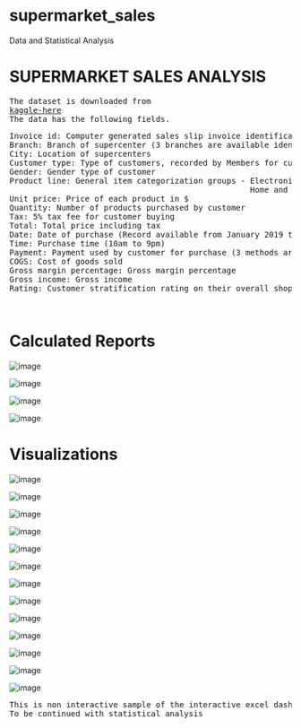# supermarket_sales
Data and Statistical Analysis 
<h1>SUPERMARKET SALES ANALYSIS</h1> 
<pre>
The dataset is downloaded from
<a href ="https://www.kaggle.com/datasets/aungpyaeap/supermarket-sales">kaggle-here</a>
The data has the following fields.
<pre>
Invoice id: Computer generated sales slip invoice identification number
Branch: Branch of supercenter (3 branches are available identified by A, B and C).
City: Location of supercenters
Customer type: Type of customers, recorded by Members for customers using member card and Normal for without member card.
Gender: Gender type of customer
Product line: General item categorization groups - Electronic accessories, Fashion accessories, Food and beverages, Health and beauty,
                                                   Home and lifestyle, Sports and travel
Unit price: Price of each product in $
Quantity: Number of products purchased by customer
Tax: 5% tax fee for customer buying
Total: Total price including tax
Date: Date of purchase (Record available from January 2019 to March 2019)
Time: Purchase time (10am to 9pm)
Payment: Payment used by customer for purchase (3 methods are available – Cash, Credit card and Ewallet)
COGS: Cost of goods sold
Gross margin percentage: Gross margin percentage
Gross income: Gross income
Rating: Customer stratification rating on their overall shopping experience (On a scale of 1 to 10)
</pre>
</pre> 

# Calculated Reports
![image](https://github.com/pooja614/supermarket_sales/assets/69869583/6417e40e-02dd-4c92-8558-9c9713c4a1db) 

![image](https://github.com/pooja614/supermarket_sales/assets/69869583/12cb5a79-64b1-447f-917c-cb64bdcf03ac)

![image](https://github.com/pooja614/supermarket_sales/assets/69869583/1339f378-9fa0-435c-8917-437d71104e16)

![image](https://github.com/pooja614/supermarket_sales/assets/69869583/050d6b55-8fe9-4b1a-ad83-2ae939666f32)

# Visualizations

![image](https://github.com/pooja614/supermarket_sales/assets/69869583/a1a5aabb-7ac7-4a5b-825e-21026e23b68d)

![image](https://github.com/pooja614/supermarket_sales/assets/69869583/383f8196-d908-40ae-82c3-a8a2ee0c00b0)

![image](https://github.com/pooja614/supermarket_sales/assets/69869583/34a35fc6-dc40-4c6b-b8c8-986b3c2bf364)

![image](https://github.com/pooja614/supermarket_sales/assets/69869583/bbb4af8d-cf50-4ac9-8201-73917820b951)


![image](https://github.com/pooja614/supermarket_sales/assets/69869583/f81c3ca6-b9b9-4991-881a-0cb362f8beb4)

![image](https://github.com/pooja614/supermarket_sales/assets/69869583/e83a93f4-4d65-4170-858b-901fc3fb5c30)


![image](https://github.com/pooja614/supermarket_sales/assets/69869583/c1252bd6-1bc5-4c81-9fc3-709a86341569) 

![image](https://github.com/pooja614/supermarket_sales/assets/69869583/de04c24e-ebc7-437c-89bc-86233dcc7391) 

![image](https://github.com/pooja614/supermarket_sales/assets/69869583/fbf1ab86-0fd2-4e76-8cb1-1d91b1173019) 

![image](https://github.com/pooja614/supermarket_sales/assets/69869583/2fb5c51d-f9ab-4d52-91d3-f2194e1390bf) 

![image](https://github.com/pooja614/supermarket_sales/assets/69869583/aa34666c-3da2-4a70-90af-412434808fa3)  


![image](https://github.com/pooja614/supermarket_sales/assets/69869583/4a90899f-8fba-4e4f-a396-30c55681eadd)


![image](https://github.com/pooja614/supermarket_sales/assets/69869583/72df0ef1-4dd3-4b47-bf77-cc904aa5c734)



<pre>This is non interactive sample of the interactive excel dashboard of the project
To be continued with statistical analysis</pre> 

